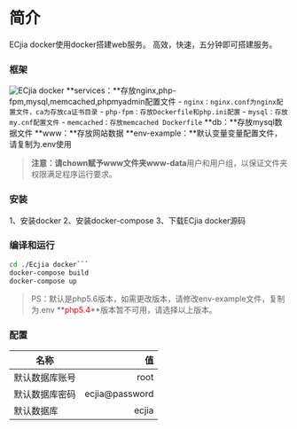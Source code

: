 # 简介
ECjia docker使用docker搭建web服务。
高效，快速，五分钟即可搭建服务。

### 框架
![ECjia docker][1]
**services：**存放nginx,php-fpm,mysql,memcached,phpmyadmin配置文件
    - ```nginx：nginx.conf为nginx配置文件，ca为存放ca证书目录```
    - ```php-fpm：存放Dockerfile和php.ini配置```
    - ```mysql：存放my.cnf配置文件```
    - ```memcached：存放memcached Dockerfile```
**db：**存放mysql数据文件
**www：**存放网站数据
**env-example：**默认变量变量配置文件，请复制为.env使用
> **注意：**请chown赋予www文件夹**www-data**用户和用户组，以保证文件夹权限满足程序运行要求。 

### 安装
1、安装docker
2、安装docker-compose
3、下载ECjia docker源码

### 编译和运行
```bash
cd ./Ecjia docker```
docker-compose build
docker-compose up
```
>PS：默认是php5.6版本，如需更改版本，请修改env-example文件，复制为.env
>**<font color=red>php5.4</font>**版本暂不可用，请选择以上版本。

### 配置
|名称        | 值   |
| --------   | -----:  |
| 默认数据库账号     | root |
| 默认数据库密码        |   ecjia@password   |
| 默认数据库        |    ecjia    |


  [1]: http://backup-1251457607.cossh.myqcloud.com/1.png
